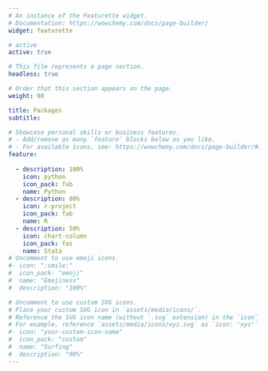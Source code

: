 ```yaml
---
# An instance of the Featurette widget.
# Documentation: https://wowchemy.com/docs/page-builder/
widget: featurette

# active
active: true

# This file represents a page section.
headless: true

# Order that this section appears on the page.
weight: 90

title: Packages
subtitle:

# Showcase personal skills or business features.
# - Add/remove as many `feature` blocks below as you like.
# - For available icons, see: https://wowchemy.com/docs/page-builder/#icons
feature:
  
  - description: 100%
    icon: python
    icon_pack: fab
    name: Python
  - description: 80%
    icon: r-project
    icon_pack: fab
    name: R
  - description: 50%
    icon: chart-column
    icon_pack: fas
    name: Stata
# Uncomment to use emoji icons.
#- icon: ":smile:"
#  icon_pack: "emoji"
#  name: "Emojiness"
#  description: "100%"

# Uncomment to use custom SVG icons.
# Place your custom SVG icon in `assets/media/icons/`.
# Reference the SVG icon name (without `.svg` extension) in the `icon` field.
# For example, reference `assets/media/icons/xyz.svg` as `icon: 'xyz'`
#- icon: "your-custom-icon-name"
#  icon_pack: "custom"
#  name: "Surfing"
#  description: "90%"
---
```

